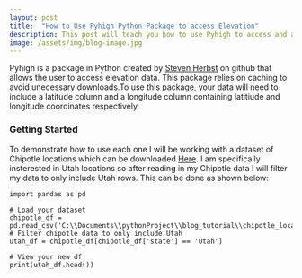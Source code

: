 ```yaml
---
layout: post
title:  "How to Use Pyhigh Python Package to access Elevation"
description: This post will teach you how to use Pyhigh to access and add elevation to your data
image: /assets/img/blog-image.jpg
---
```

<p class="intro">Pyhigh is a package in Python created by <a href="https://github.com/sgherbst" target="_blank">Steven Herbst</a> on github that allows the user to access elevation data. This package relies on caching to avoid unecessary downloads.To use this package, your data will need to include a latitude column and a longitude column containing latitiude and longitude coordinates respectively.</p>


### Getting Started

 To demonstrate how to use each one I will be working with a dataset of Chipotle locations which can be downloaded [Here](https://www.kaggle.com/datasets/jeffreybraun/chipotle-locations). I am specifically insterested in Utah locations so after reading in my Chipotle data I will filter my data to only include Utah rows. This can be done as shown below:
```
import pandas as pd

# Load your dataset
chipotle_df = pd.read_csv('C:\\Documents\\pythonProject\\blog_tutorial\\chipotle_locations')
# Filter chipotle data to only include Utah
utah_df = chipotle_df[chipotle_df['state'] == 'Utah']

# View your new df
print(utah_df.head())

```
